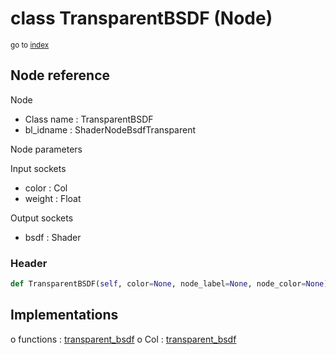 # class TransparentBSDF (Node)

<sub>go to [index](/docs/index.md)</sub>

## Node reference

Node
 - Class name : TransparentBSDF
 - bl_idname : ShaderNodeBsdfTransparent

Node parameters

Input sockets
 - color : Col
 - weight : Float

Output sockets
 - bsdf : Shader

### Header

``` python
def TransparentBSDF(self, color=None, node_label=None, node_color=None):
```

## Implementations

o functions : [transparent_bsdf](/docs/Shader_classes/transparent_bsdf.md)
o Col : [transparent_bsdf](/docs/Shader_classes/transparent_bsdf.md) 

